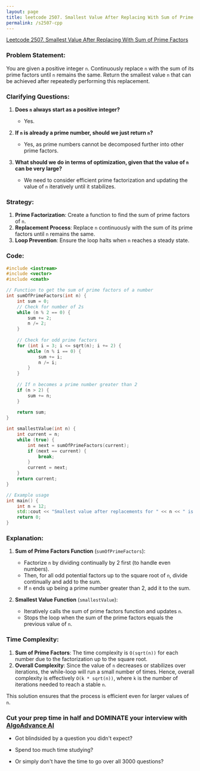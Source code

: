 ```yaml
---
layout: page
title: leetcode 2507. Smallest Value After Replacing With Sum of Prime Factors
permalink: /s2507-cpp
---
```

[Leetcode 2507. Smallest Value After Replacing With Sum of Prime Factors](https://algoadvance.github.io/algoadvance/l2507)
### Problem Statement:
You are given a positive integer `n`. Continuously replace `n` with the sum of its prime factors until `n` remains the same. Return the smallest value `n` that can be achieved after repeatedly performing this replacement.

### Clarifying Questions:
1. **Does `n` always start as a positive integer?**
    - Yes.

2. **If `n` is already a prime number, should we just return `n`?**
    - Yes, as prime numbers cannot be decomposed further into other prime factors.

3. **What should we do in terms of optimization, given that the value of `n` can be very large?**
    - We need to consider efficient prime factorization and updating the value of `n` iteratively until it stabilizes.

### Strategy:
1. **Prime Factorization**: Create a function to find the sum of prime factors of `n`.
2. **Replacement Process**: Replace `n` continuously with the sum of its prime factors until `n` remains the same.
3. **Loop Prevention**: Ensure the loop halts when `n` reaches a steady state.

### Code:

```cpp
#include <iostream>
#include <vector>
#include <cmath>

// Function to get the sum of prime factors of a number
int sumOfPrimeFactors(int n) {
    int sum = 0;
    // Check for number of 2s
    while (n % 2 == 0) {
        sum += 2;
        n /= 2;
    }
    
    // Check for odd prime factors
    for (int i = 3; i <= sqrt(n); i += 2) {
        while (n % i == 0) {
            sum += i;
            n /= i;
        }
    }
    
    // If n becomes a prime number greater than 2
    if (n > 2) {
        sum += n;
    }
    
    return sum;
}

int smallestValue(int n) {
    int current = n;
    while (true) {
        int next = sumOfPrimeFactors(current);
        if (next == current) {
            break;
        }
        current = next;
    }
    return current;
}

// Example usage
int main() {
    int n = 12;
    std::cout << "Smallest value after replacements for " << n << " is " << smallestValue(n) << std::endl;
    return 0;
}
```

### Explanation:
1. **Sum of Prime Factors Function** (`sumOfPrimeFactors`):
    - Factorize `n` by dividing continually by 2 first (to handle even numbers).
    - Then, for all odd potential factors up to the square root of `n`, divide continually and add to the sum.
    - If `n` ends up being a prime number greater than 2, add it to the sum.
  
2. **Smallest Value Function** (`smallestValue`):
    - Iteratively calls the sum of prime factors function and updates `n`.
    - Stops the loop when the sum of the prime factors equals the previous value of `n`.

### Time Complexity:
1. **Sum of Prime Factors**: The time complexity is `O(sqrt(n))` for each number due to the factorization up to the square root.
2. **Overall Complexity**: Since the value of `n` decreases or stabilizes over iterations, the while-loop will run a small number of times. Hence, overall complexity is effectively `O(k * sqrt(n))`, where `k` is the number of iterations needed to reach a stable `n`.

This solution ensures that the process is efficient even for larger values of `n`.


### Cut your prep time in half and DOMINATE your interview with [AlgoAdvance AI](https://algoAdvance.com)

- Got blindsided by a question you didn't expect?

- Spend too much time studying?

- Or simply don't have the time to go over all 3000 questions?

